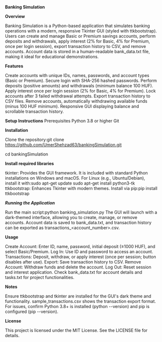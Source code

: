 **********Banking Simulation**********

**************Overview**************

Banking Simulation is a Python-based application that simulates banking operations with a modern, responsive Tkinter GUI (styled with ttkbootstrap). Users can create and manage Basic or Premium savings accounts, perform deposits and withdrawals, apply interest (2% for Basic, 4% for Premium, once per login session), export transaction history to CSV, and remove accounts. Account data is stored in a human-readable bank_data.txt file, making it ideal for educational demonstrations.

**************Features**************

Create accounts with unique IDs, names, passwords, and account types (Basic or Premium).
Secure login with SHA-256 hashed passwords.
Perform deposits (positive amounts) and withdrawals (minimum balance 100 HUF).
Apply interest once per login session (2% for Basic, 4% for Premium).
Lock accounts after 3 failed withdrawal attempts.
Export transaction history to CSV files.
Remove accounts, automatically withdrawing available funds (minus 100 HUF minimum).
Responsive GUI displaying balance and scrollable transaction history.

**************Setup Instructions**************
Prerequisites
Python 3.8 or higher
Git

**************Installation**************

Clone the repository:git clone https://github.com/UmerShehzad63/bankingSimulation.git

cd bankingSimulation

**************Install required libraries**************

tkinter: Provides the GUI framework. It is included with standard Python installations on Windows and macOS. For Linux (e.g., Ubuntu/Debian), install it with:sudo apt-get update
sudo apt-get install python3-tk
ttkbootstrap: Enhances Tkinter with modern themes. Install via pip:pip install ttkbootstrap

***************Running the Application***************

Run the main script:python banking_simulation.py
The GUI will launch with a dark-themed interface, allowing you to create, manage, or remove accounts.
Account data is saved to bank_data.txt, and transaction history can be exported as transactions_<account_number>.csv.

**************Usage**************

Create Account: Enter ID, name, password, initial deposit (≥1000 HUF), and select Basic/Premium.
Log In: Use ID and password to access an account.
Transactions: Deposit, withdraw, or apply interest (once per session; button disables after use).
Export: Save transaction history to CSV.
Remove Account: Withdraw funds and delete the account.
Log Out: Reset session and interest application.
Check bank_data.txt for account details and tasks.txt for project functionalities.

**************Notes**************

Ensure ttkbootstrap and tkinter are installed for the GUI's dark theme and functionality.
sample_transactions.csv shows the transaction export format.
For issues, confirm Python 3.8+ is installed (python --version) and pip is configured (pip --version).

**************License**************

This project is licensed under the MIT License. See the LICENSE file for details.

